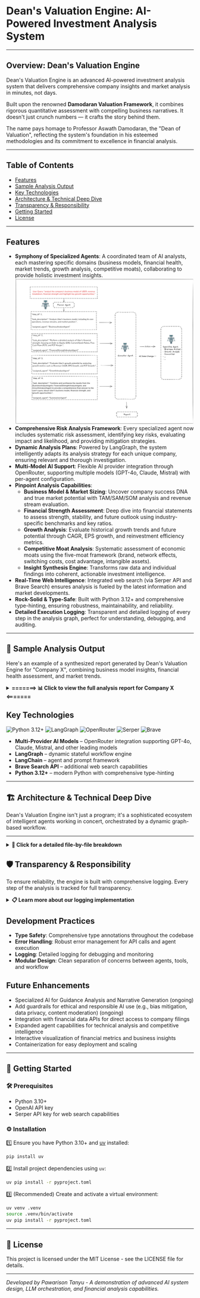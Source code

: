 # Dean's Valuation Engine: AI-Powered Investment Analysis System
---

## Overview: Dean's Valuation Engine

Dean's Valuation Engine is an advanced AI-powered investment analysis system that delivers comprehensive company insights and market analysis in minutes, not days.

Built upon the renowned **Damodaran Valuation Framework**, it combines rigorous quantitative assessment with compelling business narratives. It doesn't just crunch numbers — it crafts the story behind them.

The name pays homage to Professor Aswath Damodaran, the "Dean of Valuation", reflecting the system's foundation in his esteemed methodologies and its commitment to excellence in financial analysis.

---

## Table of Contents

- [Features](#features)
- [Sample Analysis Output](#sample-analysis-output)
- [Key Technologies](#key-technologies)
- [Architecture & Technical Deep Dive](#architecture--technical-deep-dive)
- [Transparency & Responsibility](#transparency--responsibility)
- [Getting Started](#getting-started)
- [License](#license)

---

<a id="features"></a>
## Features
- **Symphony of Specialized Agents**: A coordinated team of AI analysts, each mastering specific domains (business models, financial health, market trends, growth analysis, competitive moats), collaborating to provide holistic investment insights.
![Dean's Valuation Engine Workflow](asset/agent_flow_update.png)
- **Comprehensive Risk Analysis Framework**: Every specialized agent now includes systematic risk assessment, identifying key risks, evaluating impact and likelihood, and providing mitigation strategies.
- **Dynamic Analysis Plans**: Powered by LangGraph, the system intelligently adapts its analysis strategy for each unique company, ensuring relevant and thorough investigation.
- **Multi-Model AI Support**: Flexible AI provider integration through OpenRouter, supporting multiple models (GPT-4o, Claude, Mistral) with per-agent configuration.
- **Pinpoint Analysis Capabilities**:
    - **Business Model & Market Sizing**: Uncover company success DNA and true market potential with TAM/SAM/SOM analysis and revenue stream evaluation.
    - **Financial Strength Assessment**: Deep dive into financial statements to assess strength, stability, and future outlook using industry-specific benchmarks and key ratios.
    - **Growth Analysis**: Evaluate historical growth trends and future potential through CAGR, EPS growth, and reinvestment efficiency metrics.
    - **Competitive Moat Analysis**: Systematic assessment of economic moats using the five-moat framework (brand, network effects, switching costs, cost advantage, intangible assets).
    - **Insight Synthesis Engine**: Transforms raw data and individual findings into coherent, actionable investment intelligence.
- **Real-Time Web Intelligence**: Integrated web search (via Serper API and Brave Search) ensures analysis is fueled by the latest information and market developments.
- **Rock-Solid & Type-Safe**: Built with Python 3.12+ and comprehensive type-hinting, ensuring robustness, maintainability, and reliability.
- **Detailed Execution Logging**: Transparent and detailed logging of every step in the analysis graph, perfect for understanding, debugging, and auditing.


---

<a id="sample-analysis-output"></a>
## 📝 Sample Analysis Output

Here's an example of a synthesized report generated by Dean's Valuation Engine for "Company X", combining business model insights, financial health assessment, and market trends.

<details>
<summary><strong>=======> 📊 Click to view the full analysis report for Company X <=======</strong></summary>

**query:** "analyze moat comparison of Uber and Lyft"

**report:** 
## Comprehensive Analysis of the Economic Moats of Uber and Lyft

### Identifying the Source of Competitive Advantage (Moat)

#### Uber
- **Brand Power:** Uber is a globally recognized brand, operating in over 70 countries with a significant presence in the ride-sharing and food delivery markets. Its brand recognition allows it to maintain a strong market position, especially in the U.S. where it holds a 72% market share in ride-sharing. However, the brand's ability to command premium pricing is limited due to intense competition from companies like Lyft and regional players such as Bolt and DiDi (Morningstar).
- **Network Effect:** Uber benefits significantly from network effects. As more drivers join the platform, it becomes more attractive to riders due to reduced wait times and increased availability. This two-sided network effect is a critical component of Uber's competitive advantage, making it difficult for new entrants to compete without a substantial initial user base (Morningstar).
- **High Switching Costs:** Switching costs for consumers are relatively low, as users can easily switch between Uber and its competitors like Lyft. However, for drivers, the switching cost is slightly higher due to the time and effort required to meet the requirements of different platforms. Nonetheless, this does not constitute a strong moat (Morningstar).
- **Cost Advantage:** Uber does not have a significant cost advantage over its competitors. The ride-sharing industry is characterized by thin margins and high operational costs. Uber's focus on expanding its services and investing in autonomous vehicles may provide future cost efficiencies, but currently, it does not operate at a structurally lower cost than its rivals (Morningstar).
- **Intangible Assets:** Uber holds some proprietary technology and data analytics capabilities that enhance its operational efficiency and user experience. However, these are not unique enough to create a substantial barrier for competitors (Morningstar).

#### Lyft
- **Brand Power:** Lyft has cultivated a strong brand identity centered around community and inclusivity, distinguishing itself from competitors like Uber. This brand positioning has helped Lyft attract a loyal customer base, particularly those who value a friendly and approachable service. However, the brand power is not as strong as Uber's, which dominates the market with a larger share and more extensive service offerings (Morningstar).
- **Network Effect:** Lyft benefits from a network effect, as the value of its ride-sharing platform increases with more users and drivers. This effect is crucial in the ride-sharing industry, where a larger network can lead to shorter wait times and more competitive pricing. However, Uber's larger network presents a significant challenge, limiting Lyft's ability to leverage this effect fully (Morningstar).
- **High Switching Costs:** Switching costs in the ride-sharing industry are relatively low, as customers can easily switch between platforms like Lyft and Uber. While Lyft offers some unique features and a strong community focus, these are not substantial enough to create high switching costs for most users (Morningstar).
- **Cost Advantage:** Lyft does not have a significant cost advantage over its competitors. The company faces similar operational costs and pricing pressures as Uber, which can cross-subsidize its services with other business segments like Uber Eats. This lack of cost advantage limits Lyft's ability to compete on price (Morningstar).
- **Intangible Assets:** Lyft holds some intangible assets, such as proprietary algorithms and mapping data, which contribute to its service efficiency and reliability. However, these assets are not unique enough to create a substantial moat, as competitors have similar technological capabilities (Morningstar).

### Market Share and Competitive Positioning

#### Uber
- **Market Share Analysis:** Uber is a dominant player in the U.S. ride-sharing market with a 72% market share. Globally, it holds a 25% share in the ride-hailing and taxi market. Over the past few years, Uber has maintained its leadership position, although growth has been challenged by regional competitors (Morningstar).
- **Profitability of Market Leadership:** Uber's market share growth has been accompanied by improving profitability. In Q1 2025, Uber reported a revenue of $11.53 billion with an operating income of $1.2 billion, indicating strong operational performance. However, the ride-sharing segment's profitability remains pressured by competitive pricing and high operational costs (Morningstar).

#### Lyft
- **Market Share Analysis:** Lyft holds approximately 24-32% of the U.S. ride-sharing market, making it a significant player but not the market leader. Uber maintains a dominant position with a larger market share. Lyft's market share has remained relatively stable over the past few years, with slight fluctuations (Morningstar).
- **Profitability of Market Leadership:** Lyft's profitability remains a challenge, as the company continues to face pricing pressures and high operational costs. While Lyft has achieved revenue growth, its margins are not as strong as Uber's, which benefits from economies of scale and diversified revenue streams. Lyft's market share growth has not been accompanied by significant margin improvements, indicating a competitive environment where profitability is fragile (Morningstar).

### Industry Structure and Competitive Landscape

- **Industry Type:** The ride-sharing industry is characterized by a "winner-takes-most" structure, where a few dominant players capture the majority of the market share and profits. Uber and Lyft are the primary competitors, with Uber holding a more substantial lead (Morningstar).
- **Market Concentration and Competition:** The market is highly concentrated, with Uber and Lyft being the main players. This concentration creates intense competition, particularly in pricing and service differentiation. New entrants face significant challenges in gaining market share due to the established networks of these companies (Morningstar).
- **Barriers to Entry:** Barriers to entry in the ride-sharing industry include the need for a large network of drivers and users, significant capital investment, and regulatory compliance. While these barriers protect existing players like Lyft, they are not insurmountable, especially for well-funded new entrants (Morningstar).

### Overall Moat Assessment and Outlook

- **Moat Verdict:** Both Uber and Lyft possess a narrow economic moat primarily due to network effects. Uber's larger scale and global presence give it a stronger market position compared to Lyft. However, both companies face challenges in translating their moats into sustainable profitability (Morningstar).
- **Moat Source Identification:** Network Effect is the primary moat for both companies (Morningstar).
- **Synthesis of Moat and Market Position:** Uber's network effects and brand recognition support its market leadership in the ride-sharing industry. These structural advantages contribute to its significant market share and improving profitability, although the competitive environment remains challenging. Lyft's structural advantages are limited, and its market position is vulnerable to competitive pressures (Morningstar).
- **Long-Term Profitability Outlook:** The long-term profitability of both companies depends on their ability to leverage network effects while managing operational costs and regulatory challenges. Uber's larger scale provides a better outlook for durable profitability compared to Lyft (Morningstar).

### Risk Analysis

- **Competitive and Industry Risks:** Both companies face risks from disruptive technologies (e.g., autonomous vehicles), regulatory shifts, and aggressive new entrants (Morningstar).
- **Likelihood and Impact of Moat Deterioration:** The likelihood of moat deterioration is moderate, with potential impacts including reduced market share and profitability (Morningstar).
- **Analyst Commentary:** To defend their competitive advantage, both Uber and Lyft should focus on enhancing customer loyalty, expanding service offerings, and navigating regulatory landscapes effectively (Morningstar).

### Summary

- **Uber and Lyft both possess network effects as their primary moat, with Uber having a stronger position due to its larger scale (Morningstar).**
- **Neither company has a significant cost advantage or high switching costs, making their moats relatively narrow (Morningstar).**
- **Uber's larger market share and global presence provide it with a stronger competitive position compared to Lyft (Morningstar).**
- **The ride-sharing industry is characterized by a "winner-takes-most" dynamic, with Uber and Lyft facing moderate barriers to entry (Morningstar).**
- **Both companies face risks from disruptive technologies, regulatory shifts, and new entrants, requiring strategic actions to defend their moats (Morningstar).**

### References

- Morningstar
- Statista
- Forbes
- Investopedia
- LinkedIn
- CNBC
- Brand24
- The Motley Fool
- DriveMond
</details>

<a id="key-technologies"></a>
## Key Technologies

![Python 3.12+](https://img.shields.io/badge/Python-3.12+-blue.svg) ![LangGraph](https://img.shields.io/badge/LangGraph-Framework-blue) ![OpenRouter](https://img.shields.io/badge/OpenRouter-Multi--Model-blue) ![Serper](https://img.shields.io/badge/Serper-API-blue) ![Brave](https://img.shields.io/badge/Brave-Search-blue)

- **Multi-Provider AI Models** – OpenRouter integration supporting GPT-4o, Claude, Mistral, and other leading models
- **LangGraph** – dynamic stateful workflow engine
- **LangChain** – agent and prompt framework
- **Brave Search API** – additional web search capabilities
- **Python 3.12+** – modern Python with comprehensive type-hinting

---

<a id="architecture--technical-deep-dive"></a>
## 🏗️ Architecture & Technical Deep Dive

Dean's Valuation Engine isn't just a program; it's a sophisticated ecosystem of intelligent agents working in concert, orchestrated by a dynamic graph-based workflow.

---

<details>
<summary><strong>🔬 Click for a detailed file-by-file breakdown</strong></summary>

Here's a glimpse into its inner workings:

```
dean_valuation_engine/
├── src/
│   ├── agents/                 # 🧠 The Brains: Specialized AI Agents
│   │   ├── planner_agent.py    # 🗺️ The Master Orchestrator
│   │   ├── specialize_agent/   # 🕵️‍♂️ Domain Experts
│   │   ├── other_agent/        # 🧩 Utility Agents
│   │   ├── registry.py         # 📚 Agent Directory
│   │   └── constant.py         # ⚙️ Agent Config
│   ├── graph_nodes/            # 🔗 The Workflow Engine
│   │   ├── graph_builder.py    # 🏗️ The Architect
│   │   ├── graph_state.py      # 💾 Shared Memory
│   │   └── nodes/              # 🧩 Action Blocks
│   ├── tools/                  # 🛠️ The Toolkit
│   │   ├── search_tools.py     # 🌐 Web Intelligence
│   │   └── web_loader_tools.py # 📄 Content Fetchers
│   ├── utils/                  # 🔧 Utility Belt
│   │   ├── config_manager.py   # 🔑 Secrets & Settings
│   │   ├── graph_logger.py     # 📊 Execution Insights
│   │   └── logger.py           # 📝 General Scribe
├── pyproject.toml              # 📦 Dependencies
├── main.py                     # 🚀 Entry Point
└── README.md                   # 🕮 You are here!
```

---

### Core Principles

1️⃣ **Agent Specialization**  
At the heart of Dean's are highly specialized agents. The `PlannerAgent` acts as the conductor, interpreting user requests and devising a strategic plan. It then delegates tasks to `SpecializeAgent`s, such as:
- **BusinessModelAnalyst:** Dissects business models, revenue streams, and market positioning.
- **FinancialStrengthAnalyst:** Scrutinizes financial health, ratios, and stability.

2️⃣ **Dynamic Workflow Orchestration (LangGraph)**  
Forget static scripts! Dean's uses `LangGraph` to build and execute dynamic workflows.
- The `GraphBuilder` constructs a stateful graph where each `Node` represents a specific action (e.g., run an agent, search the web, process data).
- `GraphState` ensures information flows smoothly between nodes, allowing for complex, multi-step reasoning.
- This graph-based approach allows for conditional logic, retries, and parallel execution, making the analysis robust and adaptable.

3️⃣ **Data-Driven Insights (Tools)**  
Agents are empowered by a suite of `Tools`:
- `SearchTools` (leveraging Serper API) provide access to real-time web data, ensuring analyses are current and comprehensive.
- `WebLoaderTools` fetch and prepare online content for agent consumption.

4️⃣ **Robust Foundation (Utils & Guardrails)**  
- `ConfigManager` securely handles sensitive information like API keys.
- Comprehensive logging (`GraphLogger`, `Logger`) provides transparency and aids in debugging.
- The `Guardrails` system aims to ensure ethical, unbiased, and responsible AI outputs.

> This architecture allows Dean's to tackle complex analytical challenges with a level of depth and dynamism previously unattainable. It's not just about processing data; it's about generating genuine understanding.

---

## 🔬 Technical Deep Dive: How the Magic Happens 🛠️

Dean's's power stems from a carefully crafted architecture, blending specialized AI agents with a dynamic workflow engine. (Refer to the [System Architecture](#system-architecture) diagram for a visual map!)

![System Architecture](asset/graph.png)

### The Agentic Powerhouse

The core of Dean's is its multi-agent system, primarily managed within the `src/agents/` directory:
- **`PlannerAgent` (The Conductor)**: This crucial agent, located in `planner_agent.py`, receives the user's request. It then formulates a strategic plan, deciding which specialized agents are needed and in what order they should run. Think of it as the project manager for the AI team.
- **`SpecializeAgent`s (The Experts)**: Housed in `src/agents/specialize_agent/`, these are the domain gurus. Examples include:
    - *BusinessModelAnalyst*: Focuses on understanding a company's operational strategy, revenue generation, and market positioning.
    - *FinancialStrengthAnalyst*: Dives into financial statements, calculating key ratios and assessing overall fiscal health.
    Each agent leverages LangChain for its core logic, equipped with custom-engineered prompts tailored for its specific analytical tasks. The `agents/registry.py` helps in managing and accessing these specialized agents.

### Dynamic Workflow Orchestration with LangGraph

Static, predefined workflows are too limiting for complex analysis. That's where LangGraph, managed in `src/graph_nodes/`, shines:
- **`GraphBuilder` (`graph_builder.py`)**: This module is responsible for constructing the actual execution graph. Based on the `PlannerAgent`'s strategy, it dynamically assembles a series of `Nodes` (from `src/graph_nodes/nodes/`).
- **`GraphState` (`graph_state.py`)**: This defines the shared "memory" or state that is passed between nodes in the graph. It allows information, partial results, and context to flow seamlessly through the analysis pipeline.
- **Nodes**: Each node in the graph represents a specific task – invoking an agent, calling a tool (like web search), processing data, or making a decision. This modularity allows for incredible flexibility and the ability to create sophisticated, multi-step reasoning chains.

### Empowering Tools & Utilities

- **Real-Time Data Acquisition (`src/tools/`)**:
    - `search_tools.py`: Integrates with the Serper API, providing agents with the ability to perform real-time web searches for the most up-to-date information.
    - `web_loader_tools.py`: Fetches and preprocesses content from URLs, making it ready for agent analysis.
- **Robust Foundation (`src/utils/`)**:
    - `config_manager.py`: Securely manages API keys (OpenAI, Serper) and other configurations.
    - `logger.py` & `graph_logger.py`: Provide comprehensive logging. `graph_logger.py` is particularly vital, offering detailed insights into the execution of each node and the overall state of the LangGraph workflow, which is invaluable for debugging and understanding the system's behavior (this logs to `graph_execution_details.log`).

### Key Technologies Fueling the Robot

- **🧠 OpenAI (GPT models)**: The powerhouse behind the agents' reasoning, understanding, and generation capabilities.
- **🔗 LangChain**: The foundational framework for building agents, managing prompts, and structuring interactions with LLMs.
- **📈 LangGraph**: The engine for orchestrating the complex, stateful, multi-agent workflows.
- **🌐 Serper API**: The gateway to real-time web search, keeping analyses fresh and relevant.
- **🔒 Python 3.10+ with Full Type Hinting**: Ensures code clarity, robustness, and easier maintenance.
- **🛡️ spaCy**: Utilized for NLP tasks, potentially within the `guardrails` system for content analysis or PII detection.


---

</details>

<a id="transparency--responsibility"></a>
## 🛡️ Transparency & Responsibility

To ensure reliability, the engine is built with comprehensive logging. Every step of the analysis is tracked for full transparency.

<details>
<summary><strong>📋 Learn more about our logging implementation</strong></summary>

Understanding what the Dean's is doing and ensuring it operates responsibly are paramount.

---

### 📋 Comprehensive Logging

- **General System Logs (`src/utils/logger.py`)**: Captures broad operational information, errors, and system events.
- **Detailed Graph Execution Logs (`src/utils/graph_logger.py`)**: This is where the magic of the workflow becomes transparent! This module provides meticulous JSON Lines logs (`graph_execution_details.log`) for each graph run. It records:
    - A unique `run_id` for each analysis.
    - The state *before* and *after* each node in the LangGraph executes.
    - The outputs or errors generated by each node.
    - Graph start and end times.
    This granular logging is indispensable for debugging, performance analysis, and auditing the decision-making process of the AI.


</details>

## Development Practices

- **Type Safety**: Comprehensive type annotations throughout the codebase
- **Error Handling**: Robust error management for API calls and agent execution
- **Logging**: Detailed logging for debugging and monitoring
- **Modular Design**: Clean separation of concerns between agents, tools, and workflow

## Future Enhancements
- Specialized AI for Guidance Analysis and Narrative Generation (ongoing)
- Add guardrails for ethical and responsible AI use (e.g., bias mitigation, data privacy, content moderation) (ongoing)
- Integration with financial data APIs for direct access to company filings
- Expanded agent capabilities for technical analysis and competitive intelligence
- Interactive visualization of financial metrics and business insights
- Containerization for easy deployment and scaling


---

<a id="getting-started"></a>
## 🚀 Getting Started

### 🛠️ Prerequisites

- Python 3.10+
- OpenAI API key
- Serper API key for web search capabilities

### ⚙️ Installation

1️⃣ Ensure you have Python 3.10+ and [uv](https://github.com/astral-sh/uv) installed:
   ```bash
   pip install uv
   ```

2️⃣ Install project dependencies using `uv`:
   ```bash
   uv pip install -r pyproject.toml
   ```

3️⃣ (Recommended) Create and activate a virtual environment:
   ```bash
   uv venv .venv
   source .venv/bin/activate
   uv pip install -r pyproject.toml
   ```


---

<a id="license"></a>
## 📄 License

This project is licensed under the MIT License - see the LICENSE file for details.

---

*Developed by Pawarison Tanyu - A demonstration of advanced AI system design, LLM orchestration, and financial analysis capabilities.*